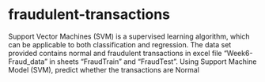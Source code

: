 # fraudulent-transactions
Support Vector Machines (SVM) is a supervised learning algorithm, which can be applicable to both classification and regression. The data set provided contains normal and fraudulent transactions in excel file “Week6-Fraud_data” in sheets “FraudTrain” and “FraudTest”. Using Support Machine Model (SVM), predict whether the transactions are Normal
